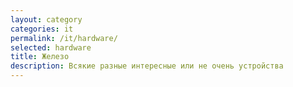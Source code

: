```yaml
---
layout: category
categories: it
permalink: /it/hardware/
selected: hardware
title: Железо
description: Всякие разные интересные или не очень устройства
---
```

